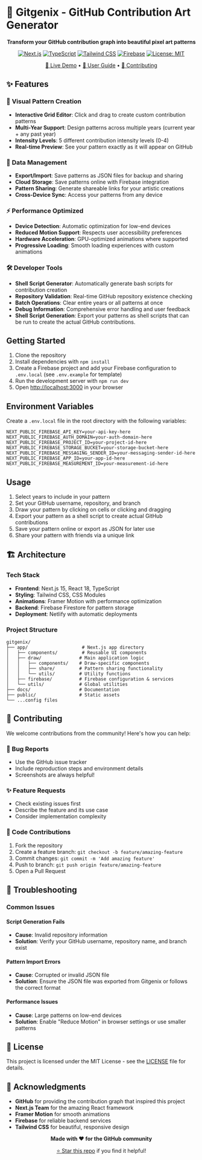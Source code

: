 # 🎨 Gitgenix - GitHub Contribution Art Generator

<div align="center">

**Transform your GitHub contribution graph into beautiful pixel art patterns**

[![Next.js](https://img.shields.io/badge/Next.js-15.0-black?style=flat&logo=next.js)](https://nextjs.org/)
[![TypeScript](https://img.shields.io/badge/TypeScript-5.0-blue?style=flat&logo=typescript)](https://www.typescriptlang.org/)
[![Tailwind CSS](https://img.shields.io/badge/Tailwind_CSS-3.4-38B2AC?style=flat&logo=tailwind-css)](https://tailwindcss.com/)
[![Firebase](https://img.shields.io/badge/Firebase-10.0-orange?style=flat&logo=firebase)](https://firebase.google.com/)
[![License: MIT](https://img.shields.io/badge/License-MIT-yellow.svg)](./LICENSE)

[🚀 Live Demo](https://Gitgenix-github-art.netlify.app/) • [📖 User Guide](./docs/USER_GUIDE.md) • [🤝 Contributing](./docs/CONTRIBUTING.md)

</div>

## ✨ Features

### 🎨 **Visual Pattern Creation**

- **Interactive Grid Editor**: Click and drag to create custom contribution patterns
- **Multi-Year Support**: Design patterns across multiple years (current year + any past year)
- **Intensity Levels**: 5 different contribution intensity levels (0-4)
- **Real-time Preview**: See your pattern exactly as it will appear on GitHub

### 🔄 **Data Management**

- **Export/Import**: Save patterns as JSON files for backup and sharing
- **Cloud Storage**: Save patterns online with Firebase integration
- **Pattern Sharing**: Generate shareable links for your artistic creations
- **Cross-Device Sync**: Access your patterns from any device

### ⚡ **Performance Optimized**

- **Device Detection**: Automatic optimization for low-end devices
- **Reduced Motion Support**: Respects user accessibility preferences
- **Hardware Acceleration**: GPU-optimized animations where supported
- **Progressive Loading**: Smooth loading experiences with custom animations

### 🛠️ **Developer Tools**

- **Shell Script Generator**: Automatically generate bash scripts for contribution creation
- **Repository Validation**: Real-time GitHub repository existence checking
- **Batch Operations**: Clear entire years or all patterns at once
- **Debug Information**: Comprehensive error handling and user feedback
- **Shell Script Generation**: Export your patterns as shell scripts that can be run to create the actual GitHub contributions.

## Getting Started

1. Clone the repository
2. Install dependencies with `npm install`
3. Create a Firebase project and add your Firebase configuration to `.env.local` (see `.env.example` for template)
4. Run the development server with `npm run dev`
5. Open [http://localhost:3000](http://localhost:3000) in your browser

## Environment Variables

Create a `.env.local` file in the root directory with the following variables:

```
NEXT_PUBLIC_FIREBASE_API_KEY=your-api-key-here
NEXT_PUBLIC_FIREBASE_AUTH_DOMAIN=your-auth-domain-here
NEXT_PUBLIC_FIREBASE_PROJECT_ID=your-project-id-here
NEXT_PUBLIC_FIREBASE_STORAGE_BUCKET=your-storage-bucket-here
NEXT_PUBLIC_FIREBASE_MESSAGING_SENDER_ID=your-messaging-sender-id-here
NEXT_PUBLIC_FIREBASE_APP_ID=your-app-id-here
NEXT_PUBLIC_FIREBASE_MEASUREMENT_ID=your-measurement-id-here
```

## Usage

1. Select years to include in your pattern
2. Set your GitHub username, repository, and branch
3. Draw your pattern by clicking on cells or clicking and dragging
4. Export your pattern as a shell script to create actual GitHub contributions
5. Save your pattern online or export as JSON for later use
6. Share your pattern with friends via a unique link

## 🏗️ Architecture

### Tech Stack

- **Frontend**: Next.js 15, React 18, TypeScript
- **Styling**: Tailwind CSS, CSS Modules
- **Animations**: Framer Motion with performance optimization
- **Backend**: Firebase Firestore for pattern storage
- **Deployment**: Netlify with automatic deployments

### Project Structure

```
gitgenix/
├── app/                    # Next.js app directory
│   ├── components/         # Reusable UI components
│   ├── draw/              # Main application logic
│   │   ├── components/    # Draw-specific components
│   │   ├── share/         # Pattern sharing functionality
│   │   └── utils/         # Utility functions
│   ├── firebase/          # Firebase configuration & services
│   └── utils/             # Global utilities
├── docs/                  # Documentation
├── public/                # Static assets
└── ...config files
```

## 🤝 Contributing

We welcome contributions from the community! Here's how you can help:

### **🐛 Bug Reports**

- Use the GitHub issue tracker
- Include reproduction steps and environment details
- Screenshots are always helpful!

### **✨ Feature Requests**

- Check existing issues first
- Describe the feature and its use case
- Consider implementation complexity

### **📝 Code Contributions**

1. Fork the repository
2. Create a feature branch: `git checkout -b feature/amazing-feature`
3. Commit changes: `git commit -m 'Add amazing feature'`
4. Push to branch: `git push origin feature/amazing-feature`
5. Open a Pull Request

## 🔧 Troubleshooting

### **Common Issues**

#### **Script Generation Fails**

- **Cause**: Invalid repository information
- **Solution**: Verify your GitHub username, repository name, and branch exist

#### **Pattern Import Errors**

- **Cause**: Corrupted or invalid JSON file
- **Solution**: Ensure the JSON file was exported from Gitgenix or follows the correct format

#### **Performance Issues**

- **Cause**: Large patterns on low-end devices
- **Solution**: Enable "Reduce Motion" in browser settings or use smaller patterns

## 📄 License

This project is licensed under the MIT License - see the [LICENSE](./LICENSE) file for details.

## 🙏 Acknowledgments

- **GitHub** for providing the contribution graph that inspired this project
- **Next.js Team** for the amazing React framework
- **Framer Motion** for smooth animations
- **Firebase** for reliable backend services
- **Tailwind CSS** for beautiful, responsive design

<div align="center">

**Made with ❤️ for the GitHub community**

[⭐ Star this repo](https://github.com/yourusername/gitgenix) if you find it helpful!

</div>
